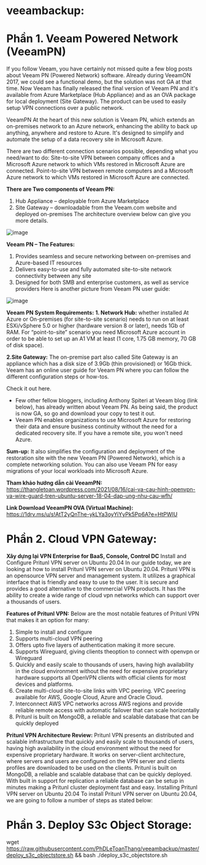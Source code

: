 # veeambackup:

#  Phần 1. Veeam Powered Network (VeeamPN)
If you follow Veeam, you have certainly not missed quite a few blog posts about Veeam PN (Powered Network) software. Already during VeeamON 2017, we could see a functional demo, but the solution was not GA at that time. Now Veeam has finally released the final version of Veeam PN and it's available from Azure Marketplace (Hub Appliance) and as an OVA package for local deployment (Site Gateway).
The product can be used to easily setup VPN connections over a public network.

VeeamPN At the heart of this new solution is Veeam PN, which extends an on-premises network to an Azure network, enhancing the ability to back up anything, anywhere and restore to Azure. It's designed to simplify and automate the setup of a data recovery site in Microsoft Azure.

There are two different connection scenarios possible, depending what you need/want to do:
    Site-to-site VPN between company offices and a Microsoft Azure network to which VMs restored in Microsoft Azure are connected.
    Point-to-site VPN between remote computers and a Microsoft Azure network to which VMs restored in Microsoft Azure are connected.

**There are Two components of Veeam PN:**
1. Hub Appliance – deployable from Azure Marketplace
2. Site Gateway –  downloadable from the Veeam.com website and deployed on-premises
The architecture overview below can give you more details.

![image](https://user-images.githubusercontent.com/106635733/207789463-6a9595e3-a225-4f8b-b1cd-9d734d737a5a.png)

**Veeam PN – The Features:**
1. Provides seamless and secure networking between on-premises and Azure-based IT resources
2. Delivers easy-to-use and fully automated site-to-site network connectivity between any site
3. Designed for both SMB and enterprise customers, as well as service providers
Here is another picture from Veeam PN user guide:

![image](https://user-images.githubusercontent.com/106635733/207789750-7feb6230-01e1-43cf-961b-1484ffc4a36e.png)

**Veeam PN System Requirements:**
**1. Network Hub:**
  whether installed At Azure or On-premises (for site-to-site scenario) needs to run on at least ESXi/vSphere 5.0 or higher (hardware version 8 or later), needs 1Gb of RAM. For “point-to-site” scenario you need Microsoft Azure account in order to be able to set up an A1 VM at least (1 core, 1.75 GB memory, 70 GB of disk space).

**2.Site Gateway:**
 The on-premise part also called Site Gateway is an appliance which has a disk size of 3.9Gb (thin provisioned) or 16Gb thick.
Veeam has an online user guide for Veeam PN where you can follow the different configuration steps or how-tos.

Check it out here.
- Few other fellow bloggers, including Anthony Spiteri at Veeam blog (link below), has already written about Veeam PN. As being said, the product is now GA, so go and download your copy to test it out.
- Veeam PN enables organizations to use Microsoft Azure for restoring their data and ensure business continuity without the need for a dedicated recovery site. If you have a remote site, you won't need Azure.

**Sum-up:**
It also simplifies the configuration and deployment of the restoration site with the new Veeam PN (Powered Network), which is a complete networking solution. You can also use Veeam PN for easy migrations of your local workloads into Microsoft Azure.

**Tham khảo hướng dẫn cài VeeamPN:**
https://thangletoan.wordpress.com/2021/08/16/cai-va-cau-hinh-openvpn-va-wire-guard-tren-ubuntu-server-18-04-dap-ung-nhu-cau-wfh/


**Link Download VeeamPN OVA (Virtual Machine):**
https://1drv.ms/u/s!AtT2yQnThe-ykLYa3oyYiYyPk5Pp6A?e=HtPWlU

#  Phần 2. Cloud VPN Gateway:
**Xây dựng lại VPN Enterprise for BaaS, Console, Control DC**
   Install and Configure Pritunl VPN server on Ubuntu 20.04
In our guide today, we are looking at how to install Pritunl VPN server on Ubuntu 20.04. Pritunl VPN is an opensource VPN server and management system. It utilizes a graphical interface that is friendly and easy to use to the user. It is secure and provides a good alternative to the commercial VPN products. It has the ability to create a wide range of cloud vpn networks which can support over a thousands of users.

**Features of Pritunl VPN:**
Below are the most notable features of Pritunl VPN that makes it an option for many:

1. Simple to install and configure
2. Supports multi-cloud VPN peering
3. Offers upto five layers of authentication making it more secure.
4. Supports Wireguard, giving clients theoption to connect with openvpn or Wireguard
5. Quickly and easily scale to thousands of users, having high availability in the cloud environment without the need for expensive proprietary hardware
    supports all OpenVPN clients with official clients for most devices and platforms.
6. Create multi-cloud site-to-site links with VPC peering. VPC peering available for AWS, Google Cloud, Azure and Oracle Cloud.
7. Interconnect AWS VPC networks across AWS regions and provide reliable remote access with automatic failover that can scale horizontally
8. Pritunl is built on MongoDB, a reliable and scalable database that can be quickly deployed

**Pritunl VPN Architecture Review:**
Pritunl VPN presents an distributed and scalable infrastructure that quickly and easily scale to thousands of users, having high availability in the cloud environment without the need for expensive proprietary hardware. It works on server-client architecture, where servers and users are configured on the VPN server and clients profiles are downloaded to be used on the clients.
Pritunl is built on MongoDB, a reliable and scalable database that can be quickly deployed. With built in support for replication a reliable database can be setup in minutes making a Pritunl cluster deployment fast and easy.
Installing Pritunl VPN server on Ubuntu 20.04 To install Pritunl VPN server on Ubuntu 20.04, we are going to follow a number of steps as stated below:

#  Phần 3. Deploy S3c Object Storage:
wget https://raw.githubusercontent.com/PhDLeToanThang/veeambackup/master/deploy_s3c_objectstore.sh && bash ./deploy_s3c_objectstore.sh

